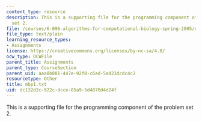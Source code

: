 ```yaml
---
content_type: resource
description: This is a supporting file for the programming component of the problem
  set 2.
file: /courses/6-096-algorithms-for-computational-biology-spring-2005/dc132d2c922cdcce05a95d4878d4d24f_mbp1.txt
file_type: text/plain
learning_resource_types:
- Assignments
license: https://creativecommons.org/licenses/by-nc-sa/4.0/
ocw_type: OCWFile
parent_title: Assignments
parent_type: CourseSection
parent_uid: aaa8b881-447e-92f8-c6ad-5a423dcdc4c2
resourcetype: Other
title: mbp1.txt
uid: dc132d2c-922c-dcce-05a9-5d4878d4d24f
---
```

This is a supporting file for the programming component of the problem set 2.
